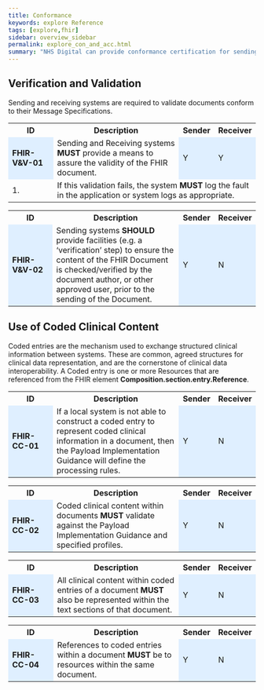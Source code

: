 ```yaml
---
title: Conformance
keywords: explore Reference
tags: [explore,fhir]
sidebar: overview_sidebar
permalink: explore_con_and_acc.html
summary: "NHS Digital can provide conformance certification for sending and receiving systems processing FHIR Documents."
---
```




## Verification and Validation ##

Sending and receiving systems are required to validate documents conform to their Message Specifications. 

<table style="width:100%;max-width: 100%;">
<tr>
<th width="20%">ID</th>
<th width="60%">Description</th>
<th width="10%">Sender</th>
<th width="10%">Receiver</th>
</tr>
<tr>
<td bgcolor="#dfefff"><b>FHIR-V&V-01</b></td>
<td>Sending and Receiving systems <b>MUST</b> provide a means to assure the validity of the FHIR document.</td>
<td bgcolor="#dfefff">Y</td>
<td bgcolor="#dfefff">Y</td>
</tr>
<tr>
<td>1.</td>
<td colspan="3">If this validation fails, the system <b>MUST</b> log the fault in the application or system logs as appropriate.</td>
</tr>
</table> 


<table style="width:100%;max-width: 100%;">
<tr>
<th width="20%">ID</th>
<th width="60%">Description</th>
<th width="10%">Sender</th>
<th width="10%">Receiver</th>
</tr>
<tr>
<td bgcolor="#dfefff"><b>FHIR-V&V-02</b></td>
<td>Sending systems <b>SHOULD</b> provide facilities (e.g. a ‘verification’ step) to ensure the content of the FHIR Document is checked/verified by the document author, or other approved user, prior to the sending of the Document.</td>
<td bgcolor="#dfefff">Y</td>
<td bgcolor="#dfefff">N</td>
</tr>
</table> 

## Use of Coded Clinical Content ##

Coded entries are the mechanism used to exchange structured clinical information between systems. These are common, agreed structures for clinical data representation, and are the cornerstone of clinical data interoperability. A Coded entry is one or more Resources that are referenced from the FHIR element <b>Composition.section.entry.Reference</b>.

<table style="width:100%;max-width: 100%;">
<tr>
<th width="20%">ID</th>
<th width="60%">Description</th>
<th width="10%">Sender</th>
<th width="10%">Receiver</th>
</tr>
<tr>
<td bgcolor="#dfefff"><b>FHIR-CC-01</b></td>
<td>If a local system is not able to construct a coded entry to represent coded clinical information in a document, then the Payload Implementation Guidance will define the processing rules.</td>
<td bgcolor="#dfefff">Y</td>
<td bgcolor="#dfefff">N</td>
</tr>
</table> 

<table style="width:100%;max-width: 100%;">
<tr>
<th width="20%">ID</th>
<th width="60%">Description</th>
<th width="10%">Sender</th>
<th width="10%">Receiver</th>
</tr>
<tr>
<td bgcolor="#dfefff"><b>FHIR-CC-02</b></td>
<td>Coded clinical content within documents <b>MUST</b> validate against the Payload Implementation Guidance and specified profiles.</td>
<td bgcolor="#dfefff">Y</td>
<td bgcolor="#dfefff">N</td>
</tr>
</table> 

<table style="width:100%;max-width: 100%;">
<tr>
<th width="20%">ID</th>
<th width="60%">Description</th>
<th width="10%">Sender</th>
<th width="10%">Receiver</th>
</tr>
<tr>
<td bgcolor="#dfefff"><b>FHIR-CC-03</b></td>
<td>All clinical content within coded entries of a document <b>MUST</b> also be represented within the text sections of that document.</td>
<td bgcolor="#dfefff">Y</td>
<td bgcolor="#dfefff">N</td>
</tr>
</table> 

<table style="width:100%;max-width: 100%;">
<tr>
<th width="20%">ID</th>
<th width="60%">Description</th>
<th width="10%">Sender</th>
<th width="10%">Receiver</th>
</tr>
<tr>
<td bgcolor="#dfefff"><b>FHIR-CC-04</b></td>
<td>References to coded entries within a document <b>MUST</b> be to resources within the same document.</td>
<td bgcolor="#dfefff">Y</td>
<td bgcolor="#dfefff">N</td>
</tr>
</table> 